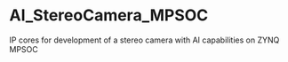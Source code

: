 # AI_StereoCamera_MPSOC
IP cores for development of a stereo camera with AI capabilities on ZYNQ MPSOC
